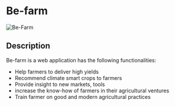 # Be-farm
![Be-Farm](https://dev.azure.com/Befarm/Be-farm/_git/Be_farm?path=%2Fsrc%2FImages%2Fcover.png&version=GBmain)
## Description
Be-farm is a web application has the following functionalities:
* Help farmers to deliver high yields
* Recommend climate smart crops to farmers
* Provide insight to new markets, tools
* increase the know-how of farmers in their agricultural ventures
* Train farmer on good and modern agricultural practices

